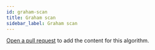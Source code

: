 ```yaml
---
id: graham-scan
title: Graham scan
sidebar_label: Graham scan
---
```


[Open a pull request](https://github.com/AllAlgorithms/algorithms/tree/master/docs/graham-scan.md) to add the content for this algorithm.